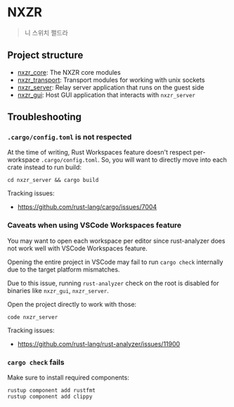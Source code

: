 # NXZR

> 니 스위치 쩔드라

## Project structure

- [nxzr_core](./nxzr_core/): The NXZR core modules
- [nxzr_transport](./nxzr_transport/): Transport modules for working with unix sockets
- [nxzr_server](./nxzr_server/): Relay server application that runs on the guest side
- [nxzr_gui](./nxzr_gui/): Host GUI application that interacts with `nxzr_server`

## Troubleshooting

### `.cargo/config.toml` is not respected

At the time of writing, Rust Workspaces feature doesn't respect per-workspace `.cargo/config.toml`. So, you will want to directly move into each crate instead to run build:

```shell
cd nxzr_server && cargo build
```

Tracking issues:
- https://github.com/rust-lang/cargo/issues/7004

### Caveats when using VSCode Workspaces feature

You may want to open each workspace per editor since rust-analyzer does not work well with VSCode Workspaces feature.

Opening the entire project in VSCode may fail to run `cargo check` internally due to the target platform mismatches.

Due to this issue, running `rust-analyzer` check on the root is disabled for binaries like `nxzr_gui`, `nxzr_server`.

Open the project directly to work with those:

```shell
code nxzr_server
```

Tracking issues:
- https://github.com/rust-lang/rust-analyzer/issues/11900

### `cargo check` fails

Make sure to install required components:

```shell
rustup component add rustfmt
rustup component add clippy
```
